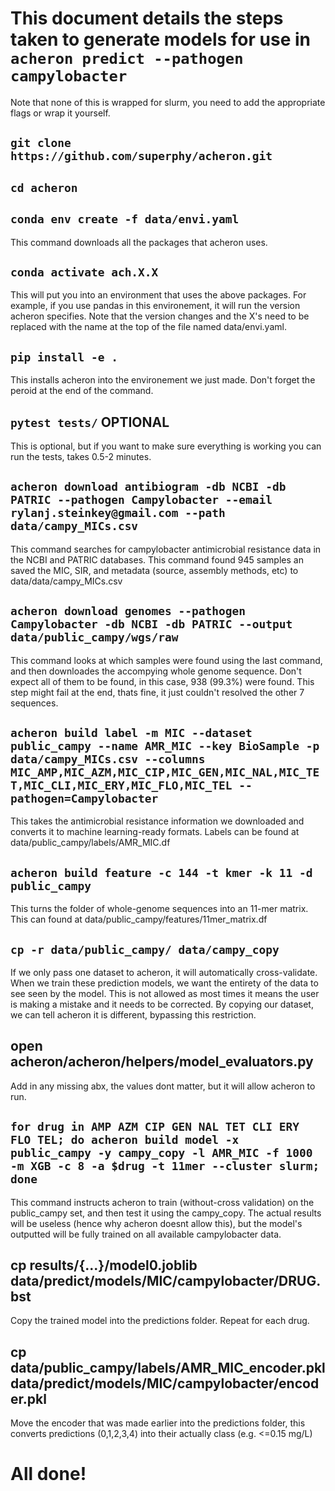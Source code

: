 # This document details the steps taken to generate models for use in `acheron predict --pathogen campylobacter`

Note that none of this is wrapped for slurm, you need to add the appropriate flags or wrap it yourself.

## `git clone https://github.com/superphy/acheron.git`

## `cd acheron`

## `conda env create -f data/envi.yaml`
This command downloads all the packages that acheron uses.

## `conda activate ach.X.X`
This will put you into an environment that uses the above packages. For example, if you use pandas in this environement, it will run the version acheron specifies. Note that the version changes and the X's need to be replaced with the name at the top of the file named data/envi.yaml.

## `pip install -e .`
This installs acheron into the environement we just made. Don't forget the peroid at the end of the command.

## `pytest tests/` OPTIONAL
This is optional, but if you want to make sure everything is working you can run the tests, takes 0.5-2 minutes.

## `acheron download antibiogram -db NCBI -db PATRIC --pathogen Campylobacter --email rylanj.steinkey@gmail.com --path data/campy_MICs.csv`

This command searches for campylobacter antimicrobial resistance data in the NCBI and PATRIC databases. This command found 945 samples an saved the MIC, SIR, and metadata (source, assembly methods, etc) to data/data/campy_MICs.csv

## `acheron download genomes --pathogen Campylobacter -db NCBI -db PATRIC --output data/public_campy/wgs/raw`

This command looks at which samples were found using the last command, and then downloades the accompying whole genome sequence. Don't expect all of them to be found, in this case, 938 (99.3%) were found. This step might fail at the end, thats fine, it just couldn't resolved the other 7 sequences.

## `acheron build label -m MIC --dataset public_campy --name AMR_MIC --key BioSample -p data/campy_MICs.csv --columns MIC_AMP,MIC_AZM,MIC_CIP,MIC_GEN,MIC_NAL,MIC_TET,MIC_CLI,MIC_ERY,MIC_FLO,MIC_TEL --pathogen=Campylobacter`

This takes the antimicrobial resistance information we downloaded and converts it to machine learning-ready formats.
Labels can be found at data/public_campy/labels/AMR_MIC.df

## `acheron build feature -c 144 -t kmer -k 11 -d public_campy`

This turns the folder of whole-genome sequences into an 11-mer matrix. This can found at data/public_campy/features/11mer_matrix.df

## `cp -r data/public_campy/ data/campy_copy`

If we only pass one dataset to acheron, it will automatically cross-validate. When we train these prediction models, we want the entirety of the data to see seen by the model. This is not allowed as most times it means the user is making a mistake and it needs to be corrected. By copying our dataset, we can tell acheron it is different, bypassing this restriction.

## open acheron/acheron/helpers/model_evaluators.py

Add in any missing abx, the values dont matter, but it will allow acheron to run.


## `for drug in AMP AZM CIP GEN NAL TET CLI ERY FLO TEL; do acheron build model -x public_campy -y campy_copy -l AMR_MIC -f 1000 -m XGB -c 8 -a $drug -t 11mer --cluster slurm; done`

This command instructs acheron to train (without-cross validation) on the public_campy set, and then test it using the campy_copy. The actual results will be useless (hence why acheron doesnt allow this), but the model's outputted will be fully trained on all available campylobacter data.

## cp results/{...}/model0.joblib data/predict/models/MIC/campylobacter/DRUG.bst

Copy the trained model into the predictions folder. Repeat for each drug.

## cp data/public_campy/labels/AMR_MIC_encoder.pkl data/predict/models/MIC/campylobacter/encoder.pkl

Move the encoder that was made earlier into the predictions folder, this converts predictions (0,1,2,3,4) into their actually class (e.g. <=0.15 mg/L)

# All done!
